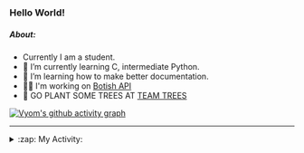 ### Hello World!

##### About:
- Currently I am a student.
- 🌱 I’m currently learning C, intermediate Python.
- 🌱 I’m learning how to make better documentation.
- 👨‍💻 I'm working on [Botish API](https://github.com/Vyvy-vi/api)
- 🌱 GO PLANT SOME TREES AT [TEAM TREES](https://teamtrees.org/)

[![Vyom's github activity graph](https://activity-graph.herokuapp.com/graph?username=Vyvy-vi)](https://github.com/ashutosh00710/github-readme-activity-graph)

---
<details>
  <summary>:zap: My Activity:</summary>
  
<!--START_SECTION:waka-->
![Code Time](http://img.shields.io/badge/Code%20Time-746%20hrs%2027%20mins-blue)

**I'm a Night 🦉** 

```text
🌞 Morning    56 commits     ██░░░░░░░░░░░░░░░░░░░░░░░   8.32% 
🌆 Daytime    161 commits    ██████░░░░░░░░░░░░░░░░░░░   23.92% 
🌃 Evening    215 commits    ████████░░░░░░░░░░░░░░░░░   31.95% 
🌙 Night      241 commits    █████████░░░░░░░░░░░░░░░░   35.81%

```
📅 **I'm Most Productive on Sunday** 

```text
Monday       65 commits     ██░░░░░░░░░░░░░░░░░░░░░░░   9.66% 
Tuesday      124 commits    ████░░░░░░░░░░░░░░░░░░░░░   18.42% 
Wednesday    112 commits    ████░░░░░░░░░░░░░░░░░░░░░   16.64% 
Thursday     92 commits     ███░░░░░░░░░░░░░░░░░░░░░░   13.67% 
Friday       68 commits     ██░░░░░░░░░░░░░░░░░░░░░░░   10.1% 
Saturday     66 commits     ██░░░░░░░░░░░░░░░░░░░░░░░   9.81% 
Sunday       146 commits    █████░░░░░░░░░░░░░░░░░░░░   21.69%

```


📊 **This Week I Spent My Time On** 

```text
🔥 Editors: 
VS Code                  19 hrs 33 mins      ████████████████████████░   95.73% 
Vim                      52 mins             █░░░░░░░░░░░░░░░░░░░░░░░░   4.27%

🐱‍💻 Projects: 
praise_backend_js        8 hrs 47 mins       ██████████░░░░░░░░░░░░░░░   43.05% 
phishing-check-bot       6 hrs 33 mins       ████████░░░░░░░░░░░░░░░░░   32.1% 
api                      3 hrs 35 mins       ████░░░░░░░░░░░░░░░░░░░░░   17.54% 
CSF                      1 hr 10 mins        █░░░░░░░░░░░░░░░░░░░░░░░░   5.76% 
TEC-Discord-Automation   8 mins              ░░░░░░░░░░░░░░░░░░░░░░░░░   0.67%

```


 Last Updated on 24/04/2022 04:04:21 UTC
<!--END_SECTION:waka-->
</details>
